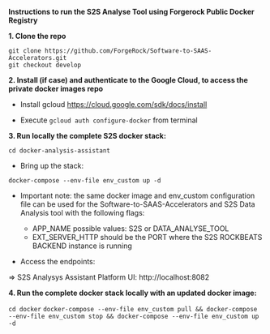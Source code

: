 **Instructions to run the S2S Analyse Tool using Forgerock Public Docker Registry**

**1. Clone the repo**

```
git clone https://github.com/ForgeRock/Software-to-SAAS-Accelerators.git
git checkout develop
```

**2. Install (if case) and authenticate to the Google Cloud, to access the private docker images repo**

- Install gcloud https://cloud.google.com/sdk/docs/install

- Execute `gcloud auth configure-docker` from terminal


**3. Run locally the complete S2S docker stack:**

`cd docker-analysis-assistant`

- Bring up the stack:

`docker-compose --env-file env_custom up -d`

- Important note: the same docker image and env_custom configuration file can be used for the Software-to-SAAS-Accelerators and S2S Data Analysis tool with the following flags:
	+ APP_NAME possible values: S2S or DATA_ANALYSE_TOOL
	+ EXT_SERVER_HTTP should be the PORT where the S2S ROCKBEATS BACKEND instance is running

- Access the endpoints:

=> S2S Analysys Assistant Platform UI: http://localhost:8082

**4. Run the complete docker stack locally with an updated docker image:**

`cd docker`
`docker-compose --env-file env_custom pull && docker-compose --env-file env_custom stop && docker-compose --env-file env_custom up -d`

